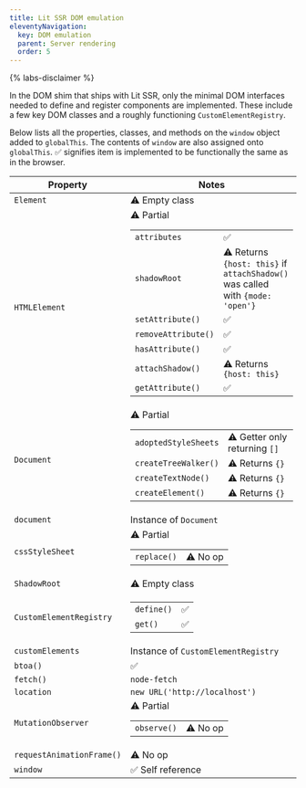 ```yaml
---
title: Lit SSR DOM emulation
eleventyNavigation:
  key: DOM emulation
  parent: Server rendering
  order: 5
---
```


{% labs-disclaimer %}

In the DOM shim that ships with Lit SSR, only the minimal DOM interfaces needed to define and register components are implemented. These include a few key DOM classes and a roughly functioning `CustomElementRegistry`.

Below lists all the properties, classes, and methods on the `window` object added to `globalThis`. The contents of `window` are also assigned onto `globalThis`. ✅ signifies item is implemented to be functionally the same as in the browser.

<!-- TODO(augustinekim) Consider replacing emojis below with icons https://github.com/lit/lit.dev/pull/880#discussion_r944821511 -->
| Property | Notes |
|-|-|
| `Element` | ⚠️ Empty class |
| `HTMLElement` | ⚠️ Partial <table><tbody><tr><td>`attributes`</td><td>✅</td><tr><td>`shadowRoot`</td><td>⚠️ Returns `{host: this}` if `attachShadow()` was called with `{mode: 'open'}`</td><tr><td>`setAttribute()`</td><td>✅</td><tr><td>`removeAttribute()`</td><td>✅</td><tr><td>`hasAttribute()`</td><td>✅</td><tr><td>`attachShadow()`</td><td>⚠️ Returns `{host: this}`</td><tr><td>`getAttribute()`</td><td>✅</td></tr></tbody></table> |
| `Document` | ⚠️ Partial <table><tbody><tr><td>`adoptedStyleSheets`</td><td>⚠️ Getter only returning `[]`</td><tr><td>`createTreeWalker()`</td><td>⚠️ Returns `{}`</td><tr><td>`createTextNode()`</td><td>⚠️ Returns `{}`</td><tr><td>`createElement()`</td><td>⚠️ Returns `{}`</td></tr></tbody></table> |
| `document` | Instance of `Document` |
| `cssStyleSheet` | ⚠️ Partial <table><tbody><tr><td>`replace()`</td><td>⚠️ No op</td></tr></tbody></table> |
| `ShadowRoot` | ⚠️ Empty class |
| `CustomElementRegistry` | <table><tbody><tr><td>`define()`</td><td>✅</td></tr><tr><td>`get()`</td><td>✅</td></tr></tbody></table> |
| `customElements` | Instance of `CustomElementRegistry` |
| `btoa()` | ✅ |
| `fetch()` | `node-fetch` |
| `location` | `new URL('http://localhost')` |
| `MutationObserver` | ⚠️ Partial <table><tbody><tr><td>`observe()`</td><td>⚠️ No op</td></tr></tbody></table> |
| `requestAnimationFrame()` | ⚠️ No op |
| `window` | ✅ Self reference |
